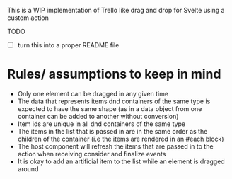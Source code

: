 This is a WIP implementation of Trello like drag and drop for Svelte using a custom action

TODO

* [ ] turn this into a proper README file


# Rules/ assumptions to keep in mind
* Only one element can be dragged in any given time
* The data that represents items dnd containers of the same type is expected to have the same shape (as in a data object from one container can be added to another without conversion)
* Item ids are unique in all dnd containers of the same type
* The items in the list that is passed in are in the same order as the children of the container (i.e the items are rendered in an #each block)
* The host component will refresh the items that are passed in to the action when receiving consider and finalize events
* It is okay to add an artificial item to the list while an element is dragged around